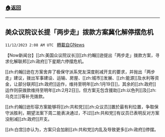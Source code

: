 ###  [:house:返回](README.md)
---


## 美众议院议长提「两步走」拨款方案冀化解停摆危机
`11/12/2023 2:08 AM UTC ` [轉載自GNews](https://gnews.org/articles/1963978)

【Now新闻台】[[zh:美国众议院议长]][[zh:约翰]]逊提出「两步走」拨款方案，寻求化解联邦[[zh:政府]]下星期六停摆危机。

[[zh:约翰]]逊在方案舍弃了极保守派系党友深度削减开支的要求，并抛出「两步走」建议，拨出军事建设、运输、房屋、[[zh:城市]]发展、[[zh:能源]]及水利等资金，让部分联邦[[zh:政府]]运作，维持至明年[[zh:1月19日]]，其余的[[zh:政府]]运作则获拨款维持至明年[[zh:2月2日]]，但方案无包含援助[[zh:以色列]]及[[zh:乌克兰]]等补充拨款。

[[zh:约翰]]逊形容方案能够将[[zh:共和党]][[zh:众议员]]置於最有利位置，争取保守派胜利，期望法案下周二能表决通过，不过[[zh:共和党]]有议员已表明反对方案没削减[[zh:政府]]开支。

[[zh:白宫]]亦认为，方案只会加剧[[zh:共和党]]内乱及导致更多[[zh:政府]]停摆。
